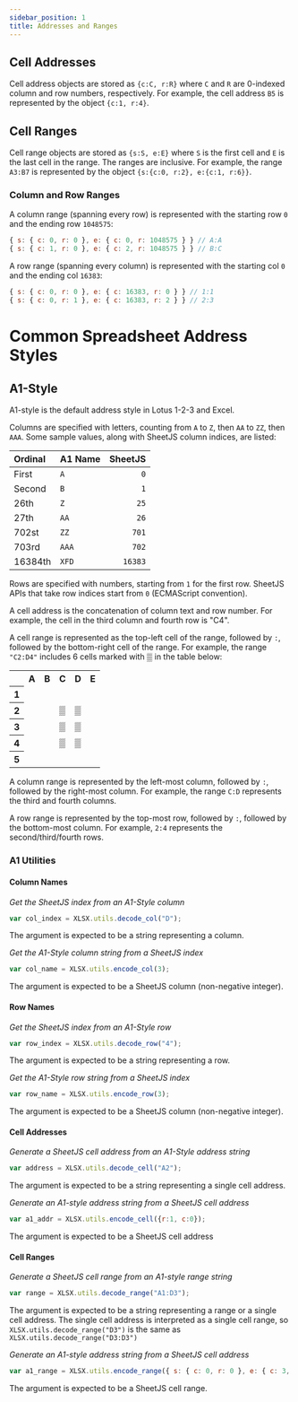 ```yaml
---
sidebar_position: 1
title: Addresses and Ranges
---
```


## Cell Addresses

Cell address objects are stored as `{c:C, r:R}` where `C` and `R` are 0-indexed
column and row numbers, respectively.  For example, the cell address `B5` is
represented by the object `{c:1, r:4}`.

## Cell Ranges

Cell range objects are stored as `{s:S, e:E}` where `S` is the first cell and
`E` is the last cell in the range.  The ranges are inclusive.  For example, the
range `A3:B7` is represented by the object `{s:{c:0, r:2}, e:{c:1, r:6}}`.

### Column and Row Ranges

A column range (spanning every row) is represented with the starting row `0` and
the ending row `1048575`:

```js
{ s: { c: 0, r: 0 }, e: { c: 0, r: 1048575 } } // A:A
{ s: { c: 1, r: 0 }, e: { c: 2, r: 1048575 } } // B:C
```

A row range (spanning every column) is represented with the starting col `0` and
the ending col `16383`:

```js
{ s: { c: 0, r: 0 }, e: { c: 16383, r: 0 } } // 1:1
{ s: { c: 0, r: 1 }, e: { c: 16383, r: 2 } } // 2:3
```

# Common Spreadsheet Address Styles

## A1-Style

A1-style is the default address style in Lotus 1-2-3 and Excel.

Columns are specified with letters, counting from `A` to `Z`, then `AA` to `ZZ`,
then `AAA`.  Some sample values, along with SheetJS column indices, are listed:

| Ordinal | A1 Name | SheetJS |
|:--------|:--------|--------:|
| First   | `A`     |     `0` |
| Second  | `B`     |     `1` |
| 26th    | `Z`     |    `25` |
| 27th    | `AA`    |    `26` |
| 702st   | `ZZ`    |   `701` |
| 703rd   | `AAA`   |   `702` |
| 16384th | `XFD`   | `16383` |

Rows are specified with numbers, starting from `1` for the first row.  SheetJS
APIs that take row indices start from `0` (ECMAScript convention).

A cell address is the concatenation of column text and row number.  For example,
the cell in the third column and fourth row is "C4".

A cell range is represented as the top-left cell of the range, followed by `:`,
followed by the bottom-right cell of the range. For example, the range `"C2:D4"`
includes 6 cells marked with ▒ in the table below:

<table><tbody>
  <tr><th> </th><th>A</th><th>B</th><th>C</th><th>D</th><th>E</th></tr>
  <tr><th>1</th><td> </td><td> </td><td> </td><td> </td><td> </td></tr>
  <tr><th>2</th><td> </td><td> </td><td>▒</td><td>▒</td><td> </td></tr>
  <tr><th>3</th><td> </td><td> </td><td>▒</td><td>▒</td><td> </td></tr>
  <tr><th>4</th><td> </td><td> </td><td>▒</td><td>▒</td><td> </td></tr>
  <tr><th>5</th><td> </td><td> </td><td> </td><td> </td><td> </td></tr>
</tbody></table>

A column range is represented by the left-most column, followed by `:`, followed
by the right-most column.  For example, the range `C:D` represents the third and
fourth columns.

A row range is represented by the top-most row, followed by `:`, followed by the
bottom-most column.  For example, `2:4` represents the second/third/fourth rows.

### A1 Utilities

#### Column Names

_Get the SheetJS index from an A1-Style column_

```js
var col_index = XLSX.utils.decode_col("D");
```

The argument is expected to be a string representing a column.

_Get the A1-Style column string from a SheetJS index_

```js
var col_name = XLSX.utils.encode_col(3);
```

The argument is expected to be a SheetJS column (non-negative integer).

#### Row Names

_Get the SheetJS index from an A1-Style row_

```js
var row_index = XLSX.utils.decode_row("4");
```

The argument is expected to be a string representing a row.

_Get the A1-Style row string from a SheetJS index_

```js
var row_name = XLSX.utils.encode_row(3);
```

The argument is expected to be a SheetJS column (non-negative integer).

#### Cell Addresses

_Generate a SheetJS cell address from an A1-Style address string_

```js
var address = XLSX.utils.decode_cell("A2");
```

The argument is expected to be a string representing a single cell address.

_Generate an A1-style address string from a SheetJS cell address_

```js
var a1_addr = XLSX.utils.encode_cell({r:1, c:0});
```

The argument is expected to be a SheetJS cell address

#### Cell Ranges

_Generate a SheetJS cell range from an A1-style range string_

```js
var range = XLSX.utils.decode_range("A1:D3");
```

The argument is expected to be a string representing a range or a single cell
address.  The single cell address is interpreted as a single cell range, so
`XLSX.utils.decode_range("D3")` is the same as `XLSX.utils.decode_range("D3:D3")`

_Generate an A1-style address string from a SheetJS cell address_

```js
var a1_range = XLSX.utils.encode_range({ s: { c: 0, r: 0 }, e: { c: 3, r: 2 } });
```

The argument is expected to be a SheetJS cell range.
